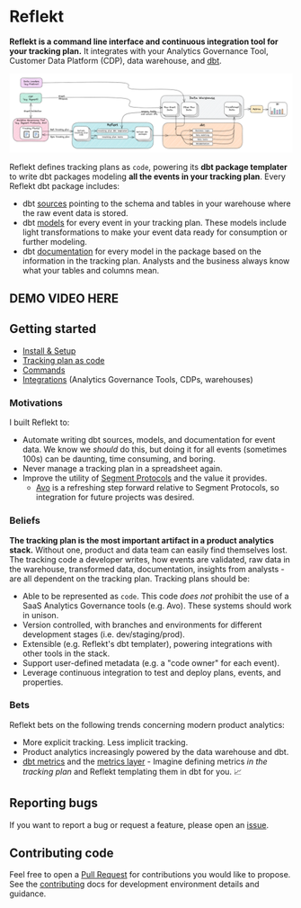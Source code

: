 <!--
SPDX-FileCopyrightText: 2022 Gregory Clunies <greg@reflekt-ci.com>

SPDX-License-Identifier: Apache-2.0
-->

# Reflekt
**Reflekt is a command line interface and continuous integration tool for your tracking plan.** It integrates with your Analytics Governance Tool, Customer Data Platform (CDP), data warehouse, and [dbt](https://www.getdbt.com/).

![reflekt-arch](/docs/reflekt_architecture.png)

Reflekt defines tracking plans as `code`, powering its **dbt package templater** to write dbt packages modeling **all the events in your tracking plan**. Every Reflekt dbt package includes:
- dbt [sources](https://docs.getdbt.com/docs/building-a-dbt-project/using-sources) pointing to the schema and tables in your warehouse where the raw event data is stored.
- dbt [models](https://docs.getdbt.com/docs/building-a-dbt-project/building-models) for every event in your tracking plan. These models include light transformations to make your event data ready for consumption or further modeling.
- dbt [documentation](https://docs.getdbt.com/docs/building-a-dbt-project/documentation) for every model in the package based on the information in the tracking plan. Analysts and the business always know what your tables and columns mean.
## DEMO VIDEO HERE

## Getting started
- [Install & Setup](docs/INSTALL-SETUP.md)
- [Tracking plan as code](docs/TRACKING-PLANS-AS-CODE.md)
- [Commands](docs/COMMANDS.md)
- [Integrations](docs/INTEGRATIONS.md) (Analytics Governance Tools, CDPs, warehouses)

### Motivations
I built Reflekt to:
- Automate writing dbt sources, models, and documentation for event data. We know we *should* do this, but doing it for all events (sometimes 100s) can be daunting, time consuming, and boring.
- Never manage a tracking plan in a spreadsheet again.
- Improve the utility of [Segment Protocols](https://segment.com/docs/protocols/) and the value it provides.
  - [Avo](https://www.avo.app/) is a refreshing step forward relative to Segment Protocols, so integration for future projects was desired.

### Beliefs
**The tracking plan is the most important artifact in a product analytics stack.** Without one, product and data team can easily find themselves lost. The tracking code a developer writes, how events are validated, raw data in the warehouse, transformed data, documentation, insights from analysts - are all dependent on the tracking plan. Tracking plans should be:
- Able to be represented as `code`. This code *does not* prohibit the use of a SaaS Analytics Governance tools (e.g. Avo). These systems should work in unison.
- Version controlled, with branches and environments for different development stages (i.e. dev/staging/prod).
- Extensible (e.g. Reflekt's dbt templater), powering integrations with other tools in the stack.
- Support user-defined metadata (e.g. a "code owner" for each event).
- Leverage continuous integration to test and deploy plans, events, and properties.

### Bets
Reflekt bets on the following trends concerning modern product analytics:
- More explicit tracking. Less implicit tracking.
- Product analytics increasingly powered by the data warehouse and dbt.
- [dbt metrics](https://docs.getdbt.com/docs/building-a-dbt-project/metrics) and the [metrics layer](https://docs.getdbt.com/docs/dbt-cloud/using-dbt-cloud/cloud-metrics-layer) - Imagine defining metrics *in the tracking plan* and Reflekt templating them in dbt for you. 📈

## Reporting bugs
If you want to report a bug or request a feature, please open an [issue](https://github.com/GClunies/reflekt/issues).

## Contributing code
Feel free to open a [Pull Request](https://github.com/GClunies/reflekt/pulls) for contributions you would like to propose. See the [contributing](docs/CONTRIBUTING-CODE.md) docs for development environment details and guidance.

